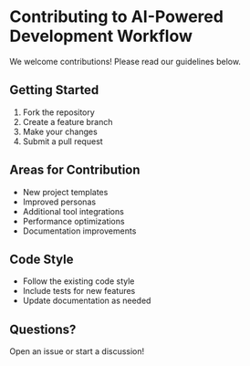 # Contributing to AI-Powered Development Workflow

We welcome contributions! Please read our guidelines below.

## Getting Started

1. Fork the repository
2. Create a feature branch
3. Make your changes
4. Submit a pull request

## Areas for Contribution

- New project templates
- Improved personas
- Additional tool integrations
- Performance optimizations
- Documentation improvements

## Code Style

- Follow the existing code style
- Include tests for new features
- Update documentation as needed

## Questions?

Open an issue or start a discussion!
